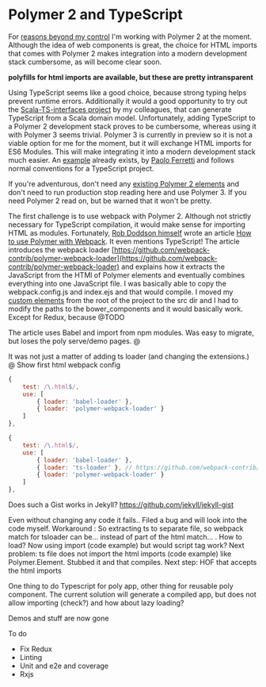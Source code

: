 # Polymer 2 and TypeScript

For [reasons beyond my control](http://mdworld.nl/blog/webdevelopment/2017/07/30/polymer2-redux/) I'm working with
Polymer 2 at the moment. Although the idea of web components is great, the choice for HTML imports that comes with
Polymer 2 makes integration into a modern development stack cumbersome, as will become clear soon.

**polyfills for html imports are available, but these are pretty intransparent**

Using TypeScript seems like a good choice, because strong typing helps prevent runtime errors. Additionally it would a
good opportunity to try out the [Scala-TS-interfaces project](https://github.com/code-star/scala-ts-interfaces) by my
colleagues, that can generate TypeScript from a Scala domain model. Unfortunately, adding TypeScript to a Polymer 2
development stack proves to be cumbersome, whereas using it with Polymer 3 seems trivial. Polymer 3 is currently in
preview so it is not a viable option for me for the moment, but it will exchange HTML imports for ES6 Modules. This will
make integrating it into a modern development stack much easier. An [example](https://github.com/mdvanes/polymer3-typescript)
already exists, by [Paolo Ferretti](https://github.com/pferretti) and follows normal conventions for a TypeScript project.

If you're adventurous, don't need any [existing Polymer 2 elements](https://www.webcomponents.org/) and don't need to
run production stop reading here and use Polymer 3. If you need Polymer 2 read on, but be warned that it won't be pretty.

The first challenge is to use webpack with Polymer 2. Although not strictly necessary for TypeScript compilation, it would
make sense for importing HTML as modules. Fortunately, [Rob Doddson himself](https://www.youtube.com/playlist?list=PLOU2XLYxmsII5c3Mgw6fNYCzaWrsM3sMN) wrote an
article [How to use Polymer with Webpack](http://robdodson.me/how-to-use-polymer-with-webpack/). It even mentions TypeScript!
The article introduces the webpack loader [https://github.com/webpack-contrib/polymer-webpack-loader](https://github.com/webpack-contrib/polymer-webpack-loader) and
explains how it extracts the JavaScript from the HTMl of Polymer elements and eventually combines everything into one
JavaScript file. I was basically able to copy the webpack.config.js and index.ejs and that would compile. I moved my
[custom elements](https://github.com/mdvanes/polygram/tree/webpack) from the root of the project to the src dir and I had
to modify the paths to the bower_components and it would basically work. Except for Redux, because @TODO



The article uses Babel and import from npm modules. Was easy to migrate, but loses the poly serve/demo pages. @

It was not just a matter of adding ts loader (and changing the extensions.)  @
Show first html webpack config

```javascript
{
    test: /\.html$/,
    use: [
        { loader: 'babel-loader' },
        { loader: 'polymer-webpack-loader' }
    ]
},
```

```javascript
{
    test: /\.html$/,
    use: [
        { loader: 'babel-loader' },
        { loader: 'ts-loader' }, // https://github.com/webpack-contrib/polymer-webpack-loader/issues/64
        { loader: 'polymer-webpack-loader' }
    ]
},
```

Does such a Gist works in Jekyll?
https://github.com/jekyll/jekyll-gist
<script src="https://gist.github.com/robdodson/4270ff2dbd0852b34ad849e723bc4592.js"></script>



Even without changing any code it fails..
Filed a bug and will look into the code myself.
Workaround :
So extracting ts to separate file, so webpack match for tsloader can be... instead of part of the html match...  .
How to load? Now using import (code example)  but would script tag work?
Next problem: ts file does not import the html imports (code example) like Polymer.Element. Stubbed it and that compiles. Next step: HOF that accepts the html imports

One thing to do Typescript for poly app, other thing for reusable poly component.
The current solution will generate a compiled app, but does not allow importing (check?) and how about lazy loading?


Demos and stuff are now gone

To do
* Fix Redux
* Linting
* Unit and e2e and coverage
* Rxjs